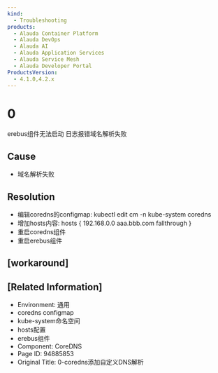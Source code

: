 ```yaml
---
kind:
  - Troubleshooting
products:
  - Alauda Container Platform
  - Alauda DevOps
  - Alauda AI
  - Alauda Application Services
  - Alauda Service Mesh
  - Alauda Developer Portal
ProductsVersion:
  - 4.1.0,4.2.x
---
```

<!-- A type of document that involves encountering a fault, diagnosing it, performing root cause analysis, and providing solutions. -->

# 0

erebus组件无法启动 日志报错域名解析失败

## Cause
- 域名解析失败

## Resolution
- 编辑coredns的configmap: kubectl edit cm -n kube-system coredns
- 增加hosts内容: hosts { 192.168.0.0 aaa.bbb.com fallthrough }
- 重启coredns组件
- 重启erebus组件

## [workaround]

## [Related Information]
- Environment: 通用
- coredns configmap
- kube-system命名空间
- hosts配置
- erebus组件
- Component: CoreDNS
- Page ID: 94885853
- Original Title: 0-coredns添加自定义DNS解析
